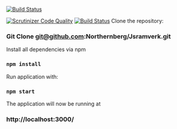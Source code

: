[![Build Status](https://travis-ci.org/Northernberg/Jsramverk.svg?branch=master)](https://travis-ci.org/Northernberg/Jsramverk)

[![Scrutinizer Code Quality](https://scrutinizer-ci.com/g/Northernberg/Jsramverk/badges/quality-score.png?b=master)](https://scrutinizer-ci.com/g/Northernberg/Jsramverk/?branch=master)
[![Build Status](https://scrutinizer-ci.com/g/Northernberg/Jsramverk/badges/build.png?b=master)](https://scrutinizer-ci.com/g/Northernberg/Jsramverk/build-status/master)
Clone the repository:
### Git Clone git@github.com:Northernberg/Jsramverk.git

Install all dependencies via npm

### `npm install`

Run application with:

### `npm start`

The application will now be running at

### http://localhost:3000/
